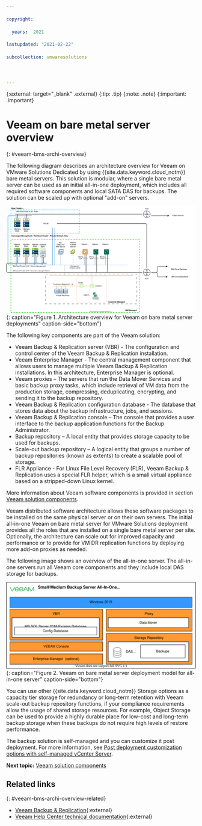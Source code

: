 ```yaml
---

copyright:

  years:  2021

lastupdated: "2021-02-22"

subcollection: vmwaresolutions



---
```


{:external: target="_blank" .external}
{:tip: .tip}
{:note: .note}
{:important: .important}

# Veeam on bare metal server overview
{: #veeam-bms-archi-overview}

The following diagram describes an architecture overview for Veeam on VMware Solutions Dedicated by using {{site.data.keyword.cloud_notm}} bare metal servers. This solution is modular, where a single bare metal server can be used as an initial all-in-one deployment, which includes all required software components and local SATA DAS for backups. The solution can be scaled up with optional "add-on" servers.

![Architecture overview for Veeam on bare metal server deployments](../../images/veeam-bms-aod.svg "Architecture overview for Veeam on bare metal server deployments"){: caption="Figure 1. Architecture overview for Veeam on bare metal server deployments" caption-side="bottom"}

The following key components are part of the Veeam solution:
- Veeam Backup & Replication server (VBR) - The configuration and control center of the Veeam Backup & Replication installation.
- Veeam Enterprise Manager - The central management component that allows users to manage multiple Veeam Backup & Replication installations. In this architecture, Enterprise Manager is optional.
- Veeam proxies – The servers that run the Data Mover Services and basic backup proxy tasks, which include retrieval of VM data from the production storage, compressing, deduplicating, encrypting, and sending it to the backup repository.
- Veeam Backup & Replication configuration database - The database that stores data about the backup infrastructure, jobs, and sessions.
- Veeam Backup & Replication console – The console that provides a user interface to the backup application functions for the Backup Administrator.
- Backup repository – A local entity that provides storage capacity to be used for backups.
- Scale-out backup repository – A logical entity that groups a number of backup repositories (known as extents) to create a scalable pool of storage.
- FLR Appliance - For Linux File Level Recovery (FLR), Veeam Backup & Replication uses a special FLR helper, which is a small virtual appliance based on a stripped-down Linux kernel.

More information about Veeam software components is provided in section [Veeam solution components](/docs/vmwaresolutions?topic=vmwaresolutions-veeam-bms-archi-components).

Veeam distributed software architecture allows these software packages to be installed on the same physical server or on their own servers. The initial all-in-one Veeam on bare metal server for VMware Solutions deployment provides all the roles that are installed on a single bare metal server per site. Optionally, the architecture can scale out for improved capacity and performance or to provide for VM DR replication functions by deploying more add-on proxies as needed.

The following image shows an overview of the all-in-one server. The all-in-one servers run all Veeam core components and they include local DAS storage for backups.

![Veeam on bare metal server deployment model for all-in-one server](../../images/veeam-bms-deployment-models-all-in-one.svg "Veeam on bare metal server deployment model for all-in-one server"){: caption="Figure 2. Veeam on bare metal server deployment model for all-in-one server" caption-side="bottom"}

You can use other {{site.data.keyword.cloud_notm}} Storage options as a capacity tier storage for redundancy or long-term retention with Veeam scale-out backup repository functions, if your compliance requirements allow the usage of shared storage resources. For example, Object Storage can be used to provide a highly durable place for low-cost and long-term backup storage when these backups do not require high levels of restore performance.

The backup solution is self-managed and you can customize it post deployment. For more information, see [Post deployment customization options with self-managed vCenter Server](/docs/vmwaresolutions?topic=vmwaresolutions-veeam-bms-archi-post-deployment).

**Next topic:** [Veeam solution components](/docs/vmwaresolutions?topic=vmwaresolutions-veeam-bms-archi-components)

## Related links
{: #veeam-bms-archi-overview-related}

* [Veeam Backup & Replication](https://www.veeam.com/vm-backup-recovery-replication-software.html?ad=menu-products){:external}
* [Veeam Help Center technical documentation](https://www.veeam.com/documentation-guides-datasheets.html?ad=menu-resources){:external}
